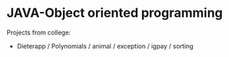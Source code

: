 # JAVA-Object oriented programming
Projects from college:
* Dieterapp /  Polynomials / animal / exception / igpay / sorting
